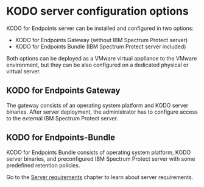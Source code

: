 # KODO server configuration options

KODO for Endpoints server can be installed and configured in two options:

* KODO for Endpoints Gateway \(without IBM Spectrum Protect server\)
* KODO for Endpoints Bundle \(IBM Spectrum Protect server included\)

Both options can be deployed as a VMware virtual appliance to the VMware environment, but they can be also configured on a dedicated physical or virtual server.

## KODO for Endpoints Gateway 

The gateway consists of an operating system platform and KODO server binaries. After server deployment, the administrator has to configure access to the external IBM Spectrum Protect server.

## KODO for Endpoints-Bundle

KODO for Endpoints Bundle consists of operating system platform, KODO server binaries, and preconfigured IBM Spectrum Protect server with some predefined retention policies. 



Go to the [Server requirements](../planning/server-requirements.md) chapter to learn about server requirements.



  

